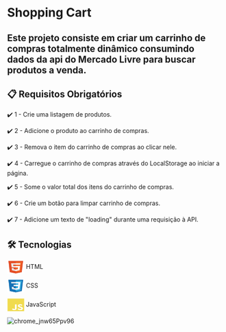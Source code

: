 # Shopping Cart

## Este projeto consiste em criar um carrinho de compras totalmente dinâmico consumindo dados da api do Mercado Livre para buscar produtos a venda.

## 📋 Requisitos Obrigatórios 

✔️ 1 - Crie uma listagem de produtos.

✔️ 2 - Adicione o produto ao carrinho de compras.

✔️ 3 - Remova o item do carrinho de compras ao clicar nele.

✔️ 4 - Carregue o carrinho de compras através do LocalStorage ao iniciar a página.

✔️ 5 - Some o valor total dos itens do carrinho de compras.

✔️ 6 - Crie um botão para limpar carrinho de compras.

✔️ 7 - Adicione um texto de "loading" durante uma requisição à API.

## 🛠 Tecnologias

 <img align="center" alt="Celi-HTML" height="30" width="40" src="https://raw.githubusercontent.com/devicons/devicon/master/icons/html5/html5-original.svg"> HTML

 <img align="center" alt="Celi-CSS" height="30" width="40" src="https://raw.githubusercontent.com/devicons/devicon/master/icons/css3/css3-original.svg"> CSS

 <img align="center" alt="Celi-Js" height="30" width="40" src="https://raw.githubusercontent.com/devicons/devicon/master/icons/javascript/javascript-plain.svg"> JavaScript



![chrome_jnw65Ppv96](https://user-images.githubusercontent.com/87941765/183532102-0008d3a6-8f0d-4296-8614-86a89c1e843d.gif)
